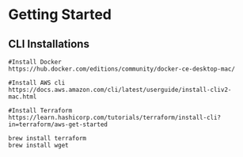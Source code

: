 # Getting Started

## CLI Installations

```
#Install Docker
https://hub.docker.com/editions/community/docker-ce-desktop-mac/
```

```
#Install AWS cli
https://docs.aws.amazon.com/cli/latest/userguide/install-cliv2-mac.html
```

```
#Install Terraform
https://learn.hashicorp.com/tutorials/terraform/install-cli?in=terraform/aws-get-started

brew install terraform
brew install wget
```